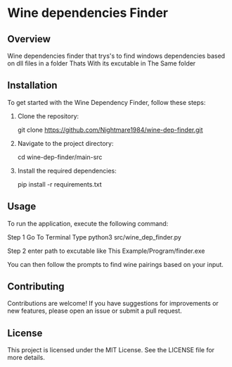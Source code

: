 # Wine dependencies Finder

## Overview
Wine dependencies finder that trys's to find windows dependencies based on dll files in a folder Thats With its excutable in The Same folder 

## Installation
To get started with the Wine Dependency Finder, follow these steps:

1. Clone the repository:
  
   git clone https://github.com/Nightmare1984/wine-dep-finder.git
   
2. Navigate to the project directory:
   
   cd wine-dep-finder/main-src
   
3. Install the required dependencies:
   
   pip install -r requirements.txt
   

## Usage
To run the application, execute the following command:

Step 1 Go To Terminal Type python3 src/wine_dep_finder.py

Step 2 enter path to excutable like This Example/Program/finder.exe

You can then follow the prompts to find wine pairings based on your input.

## Contributing
Contributions are welcome! If you have suggestions for improvements or new features, please open an issue or submit a pull request.

## License
This project is licensed under the MIT License. See the LICENSE file for more details.
